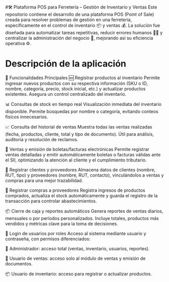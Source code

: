 #🛠️ Plataforma POS para Ferretería – Gestión de Inventario y Ventas
Este repositorio contiene el desarrollo de una plataforma POS (Point of Sale) creada para resolver problemas de gestión en una ferretería, específicamente en el control de inventario 📦 y ventas 💰. La solución fue diseñada para automatizar tareas repetitivas, reducir errores humanos 🙅‍♂️ y centralizar la administración del negocio 🧾, mejorando así su eficiencia operativa ⚙️.


# Descripción de la aplicación

🔧 Funcionalidades Principales
🆕 Registrar productos al inventario
Permite ingresar nuevos productos con su respectiva información (SKU o ID, nombre, categoría, precio, stock inicial, etc.) y actualizar productos existentes. Asegura un control centralizado del inventario.

📊 Consultas de stock en tiempo real
Visualización inmediata del inventario disponible. Permite búsquedas por nombre o categoría, evitando conteos físicos innecesarios.

📈 Consulta del historial de ventas
Muestra todas las ventas realizadas (fecha, productos, cliente, total y tipo de documento). Útil para análisis, auditoría y resolución de reclamos.

🧾 Ventas y emisión de boletas/facturas electrónicas
Permite registrar ventas detalladas y emitir automáticamente boletas o facturas válidas ante el SII, optimizando la atención al cliente y el cumplimiento tributario.

👥 Registrar clientes y proveedores
Almacena datos de clientes (nombre, RUT, tipo) y proveedores (nombre, RUT, contacto), vinculándolos a ventas y compras para una mejor trazabilidad.

🛒 Registrar compras a proveedores
Registra ingresos de productos comprados, actualiza el stock automáticamente y guarda el registro de la transacción para controlar abastecimientos.

📦 Cierre de caja y reportes automáticos
Genera reportes de ventas diarios, mensuales o por períodos personalizados. Incluye totales, productos más vendidos y métricas clave para la toma de decisiones.

🔐 Login de usuarios por roles
Acceso al sistema mediante usuario y contraseña, con permisos diferenciados:

👑 Administrador: acceso total (ventas, inventario, usuarios, reportes).

🧾 Usuario de ventas: acceso solo al módulo de ventas y emisión de documentos.

📦 Usuario de inventario: acceso para registrar o actualizar productos.

